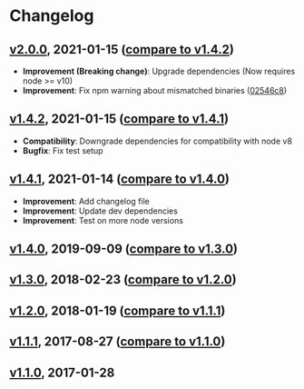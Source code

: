 # Changelog

<a name="v2.0.0"></a>
## [v2.0.0](https://github.com/sth/objectbuilder/tree/v2.0.0), 2021-01-15 ([compare to v1.4.2](https://github.com/sth/objectbuilder/compare/v1.4.2...v2.0.0))

* **Improvement (Breaking change)**: Upgrade dependencies (Now requires node >= v10)
* **Improvement**: Fix npm warning about mismatched binaries ([02546c8](https://github.com/sth/objectbuilder/commit/02546c87ae551c4acb82aa5c021139d772a1a2ca))

<a name="v1.4.2"></a>
## [v1.4.2](https://github.com/sth/objectbuilder/tree/v1.4.2), 2021-01-15 ([compare to v1.4.1](https://github.com/sth/objectbuilder/compare/v1.4.1...v1.4.2))

* **Compatibility**: Downgrade dependencies for compatibility with node v8
* **Bugfix**: Fix test setup

<a name="v1.4.1"></a>
## [v1.4.1](https://github.com/sth/objectbuilder/tree/v1.4.1), 2021-01-14 ([compare to v1.4.0](https://github.com/sth/objectbuilder/compare/v1.4.0...v1.4.1))

* **Improvement**: Add changelog file
* **Improvement**: Update dev dependencies
* **Improvement**: Test on more node versions

<a name="v1.4.0"></a>
## [v1.4.0](https://github.com/sth/karma-summary-reporter/tree/v1.4.0), 2019-09-09 ([compare to v1.3.0](https://github.com/sth/karma-summary-reporter/compare/v1.3.0...v1.4.0))

<a name="v1.3.0"></a>
## [v1.3.0](https://github.com/sth/karma-summary-reporter/tree/v1.3.0), 2018-02-23 ([compare to v1.2.0](https://github.com/sth/karma-summary-reporter/compare/v1.2.0...v1.3.0))

<a name="v1.2.0"></a>
## [v1.2.0](https://github.com/sth/karma-summary-reporter/tree/v1.2.0), 2018-01-19 ([compare to v1.1.1](https://github.com/sth/karma-summary-reporter/compare/v1.1.1...v1.2.0))

<a name="v1.1.1"></a>
## [v1.1.1](https://github.com/sth/karma-summary-reporter/tree/v1.1.1), 2017-08-27 ([compare to v1.1.0](https://github.com/sth/karma-summary-reporter/compare/v1.1.0...v1.1.1))

<a name="v1.1.0"></a>
## [v1.1.0](https://github.com/sth/karma-summary-reporter/tree/v1.1.0), 2017-01-28

